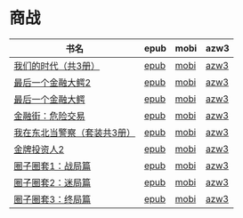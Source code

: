 # 商战

| 书名 | epub | mobi | azw3 |
| --- | --- | --- | --- |
| [我们的时代（共3册）](http://ct.dalanmei.com/f/31084289-570154965-54aaf8) | [epub](http://ct.dalanmei.com/f/31084289-570154965-54aaf8) | [mobi](http://ct.dalanmei.com/f/31084289-570326334-3cf01c) | [azw3](http://ct.dalanmei.com/f/31084289-571395755-8fe172) |
| [最后一个金融大鳄2](http://ct.dalanmei.com/f/31084289-571661970-3a5089) | [epub](http://ct.dalanmei.com/f/31084289-571661970-3a5089) | [mobi](http://ct.dalanmei.com/f/31084289-572116785-ddd570) | [azw3](http://ct.dalanmei.com/f/31084289-572177157-94d3ca) |
| [最后一个金融大鳄](http://ct.dalanmei.com/f/31084289-571655313-40124d) | [epub](http://ct.dalanmei.com/f/31084289-571655313-40124d) | [mobi](http://ct.dalanmei.com/f/31084289-572117040-e68dd3) | [azw3](http://ct.dalanmei.com/f/31084289-572179198-4ee190) |
| [金融街：危险交易](http://ct.dalanmei.com/f/31084289-571611451-da5cb0) | [epub](http://ct.dalanmei.com/f/31084289-571611451-da5cb0) | [mobi](http://ct.dalanmei.com/f/31084289-571733882-f2506b) | [azw3](http://ct.dalanmei.com/f/31084289-571913605-6dc8b1) |
| [我在东北当警察（套装共3册）](http://ct.dalanmei.com/f/31084289-571497474-18a2b2) | [epub](http://ct.dalanmei.com/f/31084289-571497474-18a2b2) | [mobi](http://ct.dalanmei.com/f/31084289-571774723-6be18f) | [azw3](http://ct.dalanmei.com/f/31084289-571919199-388613) |
| [金牌投资人2](http://ct.dalanmei.com/f/31084289-571551092-63d10d) | [epub](http://ct.dalanmei.com/f/31084289-571551092-63d10d) | [mobi](http://ct.dalanmei.com/f/31084289-571861761-4bd2f6) | [azw3](http://ct.dalanmei.com/f/31084289-572067919-c251a8) |
| [圈子圈套1：战局篇](http://ct.dalanmei.com/f/31084289-571556163-c02097) | [epub](http://ct.dalanmei.com/f/31084289-571556163-c02097) | [mobi](http://ct.dalanmei.com/f/31084289-571912788-7936a7) | [azw3](http://ct.dalanmei.com/f/31084289-572073179-5d6c30) |
| [圈子圈套2：迷局篇](None) | [epub](None) | [mobi](None) | [azw3](None) |
| [圈子圈套3：终局篇](None) | [epub](None) | [mobi](None) | [azw3](None) |
